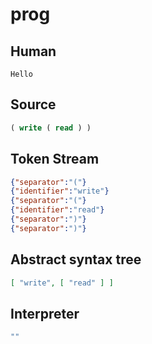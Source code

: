 # prog
## Human
```
Hello

```
## Source
```lisp
( write ( read ) )
```
## Token Stream
```json
{"separator":"("}
{"identifier":"write"}
{"separator":"("}
{"identifier":"read"}
{"separator":")"}
{"separator":")"}
```
## Abstract syntax tree
```json
[ "write", [ "read" ] ]
```
## Interpreter
```bash
""
```